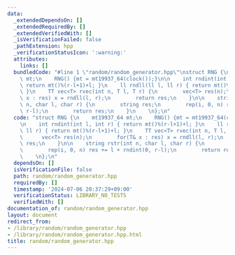 ```yaml
---
data:
  _extendedDependsOn: []
  _extendedRequiredBy: []
  _extendedVerifiedWith: []
  _isVerificationFailed: false
  _pathExtension: hpp
  _verificationStatusIcon: ':warning:'
  attributes:
    links: []
  bundledCode: "#line 1 \"random/random_generator.hpp\"\nstruct RNG {\n    mt19937_64\
    \ mt;\n    RNG() {mt = mt19937_64(clock());}\n\n    int rndint(int l, int r) {\
    \ return mt()%(r-l+1)+l; }\n    ll rndll(ll l, ll r) { return mt()%(r-l+1)+l;\
    \ }\n    TT vec<T> rvec(int n, T l, T r) {\n        vec<T> res(n);\n        for(T&\
    \ x : res) x = rndll(l, r);\n        return res;\n    }\n\n    string rstr(int\
    \ n, char l, char r) {\n        string res;\n        rep(i, 0, n) res += l + rndint(0,\
    \ r-l);\n        return res;\n    }\n    \n};\n"
  code: "struct RNG {\n    mt19937_64 mt;\n    RNG() {mt = mt19937_64(clock());}\n\
    \n    int rndint(int l, int r) { return mt()%(r-l+1)+l; }\n    ll rndll(ll l,\
    \ ll r) { return mt()%(r-l+1)+l; }\n    TT vec<T> rvec(int n, T l, T r) {\n  \
    \      vec<T> res(n);\n        for(T& x : res) x = rndll(l, r);\n        return\
    \ res;\n    }\n\n    string rstr(int n, char l, char r) {\n        string res;\n\
    \        rep(i, 0, n) res += l + rndint(0, r-l);\n        return res;\n    }\n\
    \    \n};\n"
  dependsOn: []
  isVerificationFile: false
  path: random/random_generator.hpp
  requiredBy: []
  timestamp: '2024-07-06 20:37:29+09:00'
  verificationStatus: LIBRARY_NO_TESTS
  verifiedWith: []
documentation_of: random/random_generator.hpp
layout: document
redirect_from:
- /library/random/random_generator.hpp
- /library/random/random_generator.hpp.html
title: random/random_generator.hpp
---
```

